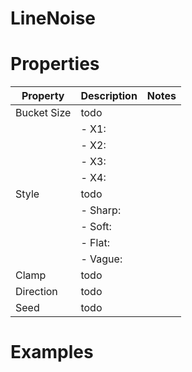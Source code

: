 # LineNoise


# Properties


| Property | Description | Notes | 
| -------- | ----------- | ----- |
| Bucket Size | todo | |
| | - X1: <desc> | |
| | - X2: <desc> | |
| | - X3: <desc> | |
| | - X4: <desc> | |
| Style | todo | |
| | - Sharp: <desc> | |
| | - Soft: <desc> | |
| | - Flat: <desc> | |
| | - Vague: <desc> | |
| Clamp | todo | |
| Direction | todo | |
| Seed | todo | |




# Examples
